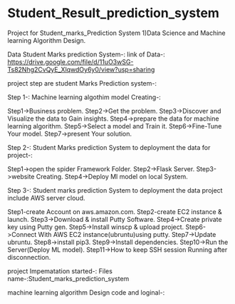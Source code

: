 # Student_Result_prediction_system
Project for Student_marks_Prediction System
1)Data Science and Machine learning Algorithm Design.

Data Student Marks prediction System-:
link of Data-: https://drive.google.com/file/d/11uO3wSG-Ts82Nhg2CvQyE_XlqwdOy6y0/view?usp=sharing

project step are student Marks Prediction system-:

Step 1-:
Machine learning algothim model Creating-:

Step1->Business problem.
Step2->Get the problem.
Step3->Discover and Visualize the data to Gain insights.
Step4->prepare the data for machine learning algorithm.
Step5->Select a model and Train it.
Step6->Fine-Tune Your model.
Step7->present Your solution.


Step 2-:
Student Marks prediction System to deployment the data for project-:

Step1->open the spider Framework Folder.
Step2->Flask Server.
Step3->website Creating.
Step4->Deploy Ml model on local System.


Step 3-:
Student marks prediction System to deployment the data project include AWS server cloud.

Step1-create Account on aws.amazon.com.
Step2-create EC2 instance & launch.
Step3->Download & install Putty Software.
Step4->Create private key using Putty gen.
Step5->Install winscp & upload project.
Step6->Connect With AWS EC2 instance(ubruntu)using putty.
Step7->Update ubruntu.
Step8->install pip3.
Step9->Install dependencies.
Step10->Run the Server(Deploy ML model).
Step11->How to keep SSH session Running after disconnection.

project Impematation started-:
Files name-:Student_marks_prediction_system

machine learning algorithm Design code and loginal-:
